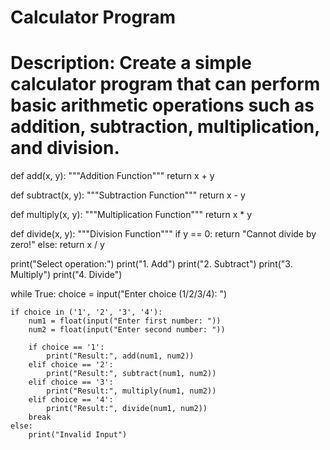 # Calculator Program
# Description: Create a simple calculator program that can perform basic arithmetic operations such as addition, subtraction, multiplication, and division.

def add(x, y):
    """Addition Function"""
    return x + y

def subtract(x, y):
    """Subtraction Function"""
    return x - y

def multiply(x, y):
    """Multiplication Function"""
    return x * y

def divide(x, y):
    """Division Function"""
    if y == 0:
        return "Cannot divide by zero!"
    else:
        return x / y

print("Select operation:")
print("1. Add")
print("2. Subtract")
print("3. Multiply")
print("4. Divide")

while True:
    choice = input("Enter choice (1/2/3/4): ")

    if choice in ('1', '2', '3', '4'):
        num1 = float(input("Enter first number: "))
        num2 = float(input("Enter second number: "))

        if choice == '1':
            print("Result:", add(num1, num2))
        elif choice == '2':
            print("Result:", subtract(num1, num2))
        elif choice == '3':
            print("Result:", multiply(num1, num2))
        elif choice == '4':
            print("Result:", divide(num1, num2))
        break
    else:
        print("Invalid Input")
